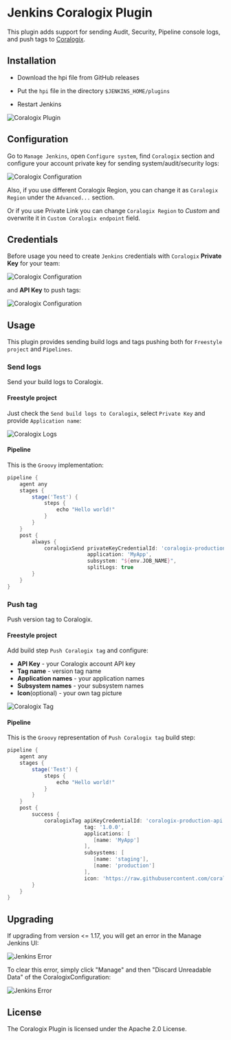 # Jenkins Coralogix Plugin

This plugin adds support for sending Audit, Security, Pipeline console logs, and
push tags to [Coralogix](https://coralogix.com/).

## Installation

* Download the hpi file from GitHub releases

* Put the ``hpi`` file in the directory ``$JENKINS_HOME/plugins``

* Restart Jenkins

![Coralogix Plugin](docs/images/coralogix_plugin.png)

## Configuration

Go to ``Manage Jenkins``, open ``Configure system``,
find ``Coralogix`` section and configure your account private key
for sending system/audit/security logs:

![Coralogix Configuration](docs/images/coralogix_global_configuration.png)

Also, if you use different Coralogix Region, you can change it
as ``Coralogix Region`` under the ``Advanced...`` section.

Or if you use Private Link you can change ``Coralogix Region`` to *Custom* and overwrite it in ``Custom Coralogix endpoint`` field.

## Credentials

Before usage you need to create ``Jenkins`` credentials with
``Coralogix`` **Private Key** for your team:

![Coralogix Configuration](docs/images/coralogix_credentials.png)

and **API Key** to push tags:

![Coralogix Configuration](docs/images/coralogix_api_credentials.png)

## Usage

This plugin provides sending build logs and tags pushing
both for ``Freestyle project`` and ``Pipelines``.

### Send logs

Send your build logs to Coralogix.

#### Freestyle project

Just check the ``Send build logs to Coralogix``,
select ``Private Key`` and provide ``Application name``:

![Coralogix Logs](docs/images/coralogix_send_logs.png)

#### Pipeline

This is the ``Groovy`` implementation:

```groovy
pipeline {
    agent any
    stages {
        stage('Test') {
            steps {
                echo "Hello world!"
            }
        }
    }
    post {
        always {
            coralogixSend privateKeyCredentialId: 'coralogix-production',
                          application: 'MyApp',
                          subsystem: "${env.JOB_NAME}",
                          splitLogs: true
        }
    }
}
```

### Push tag

Push version tag to Coralogix.

#### Freestyle project

Add build step ``Push Coralogix tag`` and configure:

* **API Key** - your Coralogix account API key
* **Tag name** - version tag name
* **Application names** - your application names
* **Subsystem names** - your subsystem names
* **Icon**(optional) - your own tag picture

![Coralogix Tag](docs/images/coralogix_push_tag.png)

#### Pipeline

This is the ``Groovy`` representation of ``Push Coralogix tag`` build step:

```groovy
pipeline {
    agent any
    stages {
        stage('Test') {
            steps {
                echo "Hello world!"
            }
        }
    }
    post {
        success {
            coralogixTag apiKeyCredentialId: 'coralogix-production-api',
                         tag: '1.0.0',
                         applications: [
                            [name: 'MyApp']
                         ],
                         subsystems: [
                            [name: 'staging'],
                            [name: 'production']
                         ],
                         icon: 'https://raw.githubusercontent.com/coralogix/jenkins-coralogix-plugin/master/docs/images/logo.svg'
        }
    }
}
```


## Upgrading

If upgrading from version <= 1.17, you will get an error in the Manage Jenkins UI:

![Jenkins Error](docs/images/jenkins_upgrade_error.png)

To clear this error, simply click "Manage" and then "Discard Unreadable Data" of the CoralogixConfiguration:

![Jenkins Error](docs/images/jenkins_discard_unreadable.png)

## License

The Coralogix Plugin is licensed under the Apache 2.0 License.